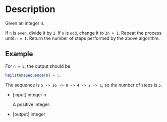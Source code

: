 # Description
Given an integer n.

If `n` is `even`, divide it by `2`. If `n` is `odd`, change it to `3n + 1`. Repeat the process until `n = 1`. Return the number of steps performed by the above algorithm.

## Example
For `n = 5`, the output should be

```javascript
hailstoneSequence(n) = 5.
```

The sequence is `5 -> 16 -> 8 -> 4 -> 2 -> 1`, so the number of steps is `5`.
- [input] integer n

  A positive integer.

- [output] integer
